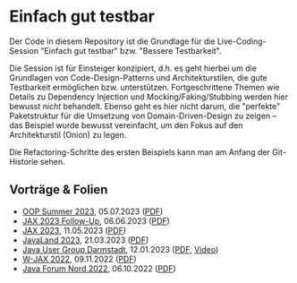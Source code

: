 # Einfach gut testbar

Der Code in diesem Repository ist die Grundlage für die Live-Coding-Session "Einfach gut testbar" bzw.
"Bessere Testbarkeit".

Die Session ist für Einsteiger konzipiert, d.h. es geht hierbei um die Grundlagen von Code-Design-Patterns und
Architekturstilen, die gute Testbarkeit ermöglichen bzw. unterstützen. Fortgeschrittene Themen wie Details zu
Dependency Injection und Mocking/Faking/Stubbing werden hier bewusst *nicht* behandelt. Ebenso geht es hier nicht
darum, die "perfekte" Paketstruktur für die Umsetzung von Domain-Driven-Design zu zeigen – das Beispiel wurde bewusst
vereinfacht, um den Fokus auf den Architekturstil (Onion) zu legen.

Die Refactoring-Schritte des ersten Beispiels kann man am Anfang der Git-Historie sehen.

## Vorträge & Folien

- [OOP Summer 2023](https://www.oop-konferenz.de/oop-2023-muenchen/programm/konferenzprogramm), 05.07.2023 ([PDF](https://thomas-much.de/presentations/TestbarkeitCodeDesignArchitektur-OOP-Summer-2023.pdf))
- [JAX 2023 Follow-Up](https://entwickler.de/jax-23-das-follow-up/), 06.06.2023 ([PDF](https://thomas-much.de/presentations/EinfachGutTestbar-JAX-2023-Followup.pdf))
- [JAX 2023](https://jax.de/software-architecture/einfach-gut-testbar-grundlagen-von-codedesign-und-architektur-fuer-gute-testbarkeit/), 11.05.2023 ([PDF](https://thomas-much.de/presentations/EinfachGutTestbar-JAX-2023.pdf))
- [JavaLand 2023](https://shop.doag.org/events/javaland/2023/agenda/#eventDay.1679353200), 21.03.2023 ([PDF](https://thomas-much.de/presentations/EinfachGutTestbar-JavaLand-2023.pdf))
- [Java User Group Darmstadt](https://www.jug-da.de/2023/01/Einfach-gut-testbar/), 12.01.2023 ([PDF](https://thomas-much.de/presentations/EinfachGutTestbar-JUGDA-2023.pdf), [Video](https://www.youtube.com/watch?v=J0ZEKyJeXfk))
- [W-JAX 2022](https://jax.de/software-architecture/einfach-gut-testbar-grundlagen-von-codedesign-und-architektur-fuer-gute-testbarkeit/), 09.11.2022 ([PDF](https://thomas-much.de/presentations/EinfachGutTestbar-WJAX-2022.pdf))
- [Java Forum Nord 2022](https://javaforumnord.de/site/2022/page/sessions), 06.10.2022 ([PDF](https://thomas-much.de/presentations/EinfachGutTestbar-JFN-2022.pdf))

